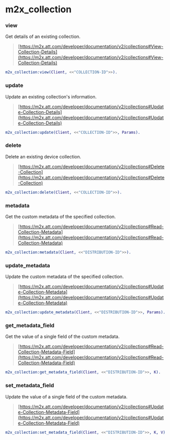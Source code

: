 # m2x_collection

### view
Get details of an existing collection.
> [https://m2x.att.com/developer/documentation/v2/collections#View-Collection-Details](https://m2x.att.com/developer/documentation/v2/collections#View-Collection-Details)

```erlang
m2x_collection:view(Client, <<"COLLECTION-ID">>).
```

### update
Update an existing collection's information.
> [https://m2x.att.com/developer/documentation/v2/collections#Update-Collection-Details](https://m2x.att.com/developer/documentation/v2/collections#Update-Collection-Details)

```erlang
m2x_collection:update(Client, <<"COLLECTION-ID">>, Params).
```

### delete
Delete an existing device collection.
> [https://m2x.att.com/developer/documentation/v2/collections#Delete-Collection](https://m2x.att.com/developer/documentation/v2/collections#Delete-Collection)

```erlang
m2x_collection:delete(Client, <<"COLLECTION-ID">>).
```

### metadata
Get the custom metadata of the specified collection.
> [https://m2x.att.com/developer/documentation/v2/collections#Read-Collection-Metadata](https://m2x.att.com/developer/documentation/v2/collections#Read-Collection-Metadata)

```erlang
m2x_collection:metadata(Client, <<"DISTRIBUTION-ID">>).
```

### update_metadata
Update the custom metadata of the specified collection.
> [https://m2x.att.com/developer/documentation/v2/collections#Update-Collection-Metadata](https://m2x.att.com/developer/documentation/v2/collections#Update-Collection-Metadata)

```erlang
m2x_collection:update_metadata(Client, <<"DISTRIBUTION-ID">>, Params).
```

### get_metadata_field
Get the value of a single field of the custom metadata.
> [https://m2x.att.com/developer/documentation/v2/collections#Read-Collection-Metadata-Field](https://m2x.att.com/developer/documentation/v2/collections#Read-Collection-Metadata-Field)

```erlang
m2x_collection:get_metadata_field(Client, <<"DISTRIBUTION-ID">>, K).
```

### set_metadata_field
Update the value of a single field of the custom metadata.
> [https://m2x.att.com/developer/documentation/v2/collections#Update-Collection-Metadata-Field](https://m2x.att.com/developer/documentation/v2/collections#Update-Collection-Metadata-Field)

```erlang
m2x_collection:set_metadata_field(Client, <<"DISTRIBUTION-ID">>, K, V).
```
